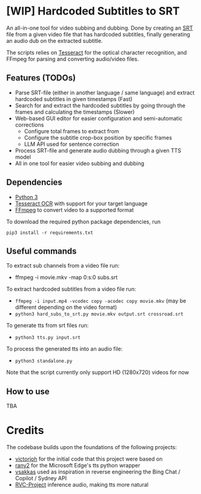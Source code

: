 # [WIP] Hardcoded Subtitles to SRT

An all-in-one tool for video subbing and dubbing. Done by creating an [SRT](https://www.matroska.org/technical/subtitles.html#srt-subtitles) file from
a given video file that has hardcoded subtitles, finally generating an audio dub on the extracted subtitle.

The scripts relies on [Tesseract](https://github.com/tesseract-ocr/tesseract) for the optical character recognition, and FFmpeg for parsing and converting audio/video files.

## Features (TODOs)

- Parse SRT-file (either in another language / same language) and extract hardcoded subtitles in given timestamps (Fast)
- Search for and extract the hardcoded subtitles by going through the frames and calculating the timestamps (Slower)
- Web-based GUI editor for easier configuration and semi-automatic corrections
  - Configure total frames to extract from
  - Configure the subtitle crop-box position by specific frames
  - LLM API used for sentence correction
- Process SRT-file and generate audio dubbing through a given TTS model
- All in one tool for easier video subbing and dubbing

## Dependencies

- [Python 3](https://www.python.org/downloads/)
- [Tesseract OCR](https://github.com/tesseract-ocr/tesseract#installing-tesseract) with support for your target language
- [FFmpeg](https://ffmpeg.org/download.html) to convert video to a supported format

To download the required python package dependencies, run

```
pip3 install -r requirements.txt
```

## Useful commands
To extract sub channels from a video file run:
- ffmpeg -i movie.mkv -map 0:s:0 subs.srt

To extract hardcoded subtitles from a video file run:
- `ffmpeg -i input.mp4 -vcodec copy -acodec copy movie.mkv` (may be different depending on the video format)
- `python3 hard_subs_to_srt.py movie.mkv output.srt crossroad.srt`

To generate tts from srt files run:
- `python3 tts.py input.srt`

To process the generated tts into an audio file:
- `python3 standalone.py`

Note that the script currently only support HD (1280x720) videos for now

## How to use
TBA

# Credits

The codebase builds upon the foundations of the following projects:

- [victorjoh](https://github.com/victorjoh/hard-subs-to-srt) for the initial code that this project were based on
- [rany2](https://github.com/rany2/edge-tts) for the Microsoft Edge's tts python wrapper
- [vsakkas](https://github.com/vsakkas/sydney.py) used as inspiration in reverse engineering the Bing Chat / Copilot / Sydney API
- [RVC-Project](https://github.com/RVC-Project/Retrieval-based-Voice-Conversion) inference audio, making tts more natural
